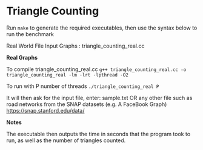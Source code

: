 Triangle Counting
=================

Run ```make``` to generate the required executables, then use the syntax below to run the benchmark

Real World File Input Graphs : triangle_counting_real.cc

**Real Graphs**

To compile triangle_counting_real.cc
    ```g++ triangle_counting_real.cc -o triangle_counting_real -lm -lrt -lpthread -O2```
  
To run with P number of threads
    ```./triangle_counting_real P```
  
  It will then ask for the input file, enter:
  sample.txt
  OR any other file such as road networks from the SNAP datasets (e.g. A FaceBook Graph)
  https://snap.stanford.edu/data/

**Notes**

The executable then outputs the time in seconds that the program took to run, as well as the number of triangles counted.
